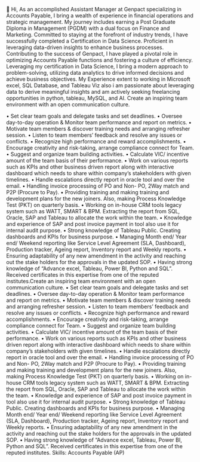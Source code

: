 👋 Hi, As an accomplished Assistant Manager at Genpact specializing in Accounts Payable, I bring a wealth of experience in financial operations and strategic management. My journey includes earning a Post Graduate Diploma in Management (PGDM) with a dual focus on Finance and Marketing. Committed to staying at the forefront of industry trends, I have successfully completed a Certification in Data Science. Proficient in leveraging data-driven insights to enhance business processes. Contributing to the success of Genpact, I have played a pivotal role in optimizing Accounts Payable functions and fostering a culture of efficiency. Leveraging my certification in Data Science, I bring a modern approach to problem-solving, utilizing data analytics to drive informed decisions and achieve business objectives. My Experience extent to working in Microsoft excel, SQL Database, and Tableau Viz also i am passionate about leveraging data to derive meaningful insights and am actively seeking freelancing opportunities in python, tableau, MySQL, and AI.
Create an inspiring team environment with an open communication culture.

• Set clear team goals and delegate tasks and set deadlines.
• Oversee day-to-day operation & Monitor team performance and report on metrics.
• Motivate team members & discover training needs and arranging refresher session.
• Listen to team members’ feedback and resolve any issues or conflicts.
• Recognize high performance and reward accomplishments.
• Encourage creativity and risk-taking, arrange compliance connect for Team.
• Suggest and organize team building activities.
• Calculate VIC/ incentive amount of the team basis of their performance.
• Work on various reports such as KPIs and other business driven report along with interactive
dashboard which needs to share within company’s stakeholders with given timelines.
• Handle escalations directly report in oracle tool and over the email.
• Handling invoice processing of PO and Non- PO, 2Way match and P2P (Procure to Pay).
• Providing training and making training and development plans for the new joiners. Also,
making Process Knowledge Test (PKT) on quarterly basis.
• Working on in-house CRM tools legacy system such as WATT, SMART & BPM. Extracting
the report from SQL, Oracle, SAP and Tableau to allocate the work within the team.
• Knowledge and experience of SAP and post invoice payment in tool also use it for internal audit
purpose.
• Strong knowledge of Tableau Public. Creating dashboards and KPIs for business purpose.
• Managing Month end/ Year end/ Weekend reporting like Service Level Agreement (SLA,
Dashboard), Production tracker, Ageing report, Inventory report and Weekly reports.
• Ensuring adaptability of any new amendment in the activity and reaching out the stake
holders for the approvals in the updated SOP.
• Having strong knowledge of “Advance excel, Tableau, Power BI, Python and SQL”.
Received certificates in this expertise from one of the reputed institutes.Create an inspiring team environment with an open communication culture. • Set clear team goals and delegate tasks and set deadlines. • Oversee day-to-day operation & Monitor team performance and report on metrics. • Motivate team members & discover training needs and arranging refresher session. • Listen to team members’ feedback and resolve any issues or conflicts. • Recognize high performance and reward accomplishments. • Encourage creativity and risk-taking, arrange compliance connect for Team. • Suggest and organize team building activities. • Calculate VIC/ incentive amount of the team basis of their performance. • Work on various reports such as KPIs and other business driven report along with interactive dashboard which needs to share within company’s stakeholders with given timelines. • Handle escalations directly report in oracle tool and over the email. • Handling invoice processing of PO and Non- PO, 2Way match and P2P (Procure to Pay). • Providing training and making training and development plans for the new joiners. Also, making Process Knowledge Test (PKT) on quarterly basis. • Working on in-house CRM tools legacy system such as WATT, SMART & BPM. Extracting the report from SQL, Oracle, SAP and Tableau to allocate the work within the team. • Knowledge and experience of SAP and post invoice payment in tool also use it for internal audit purpose. • Strong knowledge of Tableau Public. Creating dashboards and KPIs for business purpose. • Managing Month end/ Year end/ Weekend reporting like Service Level Agreement (SLA, Dashboard), Production tracker, Ageing report, Inventory report and Weekly reports. • Ensuring adaptability of any new amendment in the activity and reaching out the stake holders for the approvals in the updated SOP. • Having strong knowledge of “Advance excel, Tableau, Power BI, Python and SQL”. Received certificates in this expertise from one of the reputed institutes.
Skills: Accounts Payable (AP)

